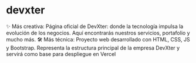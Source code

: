 # devxter
✨ Más creativa:      Página oficial de DevXter: donde la tecnología impulsa la evolución de los negocios. Aquí encontrarás nuestros servicios, portafolio y mucho más.  🛠️ Más técnica:      Proyecto web desarrollado con HTML, CSS, JS y Bootstrap. Representa la estructura principal de la empresa DevXter y servirá como base para despliegue en Vercel
